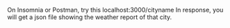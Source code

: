 On Insomnia or Postman, try this localhost:3000/cityname 
In response, you will get a json file showing the weather report of that city.
